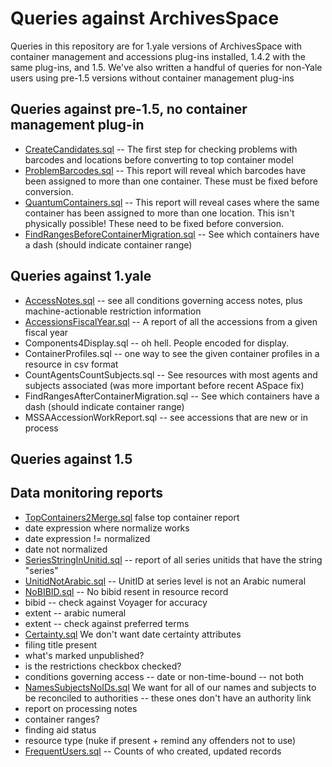 Queries against ArchivesSpace
=============================
Queries in this repository are for 1.yale versions of ArchivesSpace with container management and accessions plug-ins installed, 1.4.2 with the same plug-ins, and 1.5. We've also written a handful of queries for non-Yale users using pre-1.5 versions without container management plug-ins

Queries against pre-1.5, no container management plug-in
--------------------------------------------------------
 * [CreateCandidates.sql](https://github.com/YaleArchivesSpace/ArchivesSpaceQueries/blob/master/ContainerConversion/CreateCandidates.sql) -- The first step for checking problems with barcodes and locations before converting to top container model
 * [ProblemBarcodes.sql](https://github.com/YaleArchivesSpace/ArchivesSpaceQueries/blob/master/ContainerConversion/ProblemBarcodes.sql) -- This report will reveal which barcodes have been assigned to more than one container. These must be fixed before conversion.
 * [QuantumContainers.sql](https://github.com/YaleArchivesSpace/ArchivesSpaceQueries/blob/master/ContainerConversion/QuantumContainers.sql) -- This report will reveal cases where the same container has been assigned to more than one location. This isn't physically possible! These need to be fixed before conversion. 
 * [FindRangesBeforeContainerMigration.sql](https://github.com/YaleArchivesSpace/ArchivesSpaceQueries/blob/master/1.4.2/FindRangesBeforeContainerMigration.sql) -- See which containers have a dash (should indicate container range)

Queries against 1.yale
----------------------
 * [AccessNotes.sql](https://github.com/YaleArchivesSpace/ArchivesSpaceQueries/blob/master/1.yale/AccessNotes.sql) -- see all conditions governing access notes, plus machine-actionable restriction information
 * [AccessionsFiscalYear.sql](https://github.com/YaleArchivesSpace/ArchivesSpaceQueries/blob/master/1.yale/AccessionsFiscalYear.sql) -- A report of all the accessions from a given fiscal year
 * Components4Display.sql -- oh hell. People encoded for display. 
 * ContainerProfiles.sql -- one way to see the given container profiles in a resource in csv format
 * CountAgentsCountSubjects.sql -- See resources with most agents and subjects associated (was more important before recent ASpace fix)
 * FindRangesAfterContainerMigration.sql -- See which containers have a dash (should indicate container range)
 * MSSAAccessionWorkReport.sql -- see accessions that are new or in process

Queries against 1.5
-------------------

Data monitoring reports
-----------------------
 * [TopContainers2Merge.sql](https://github.com/YaleArchivesSpace/ArchivesSpaceQueries/blob/master/Data%20Monitoring/TopContainers2Merge.sql) false top container report
 * date expression where normalize works
 * date expression != normalized
 * date not normalized
 * [SeriesStringInUnitid.sql](https://github.com/YaleArchivesSpace/ArchivesSpaceQueries/blob/master/Data%20Monitoring/SeriesStringInUnitid.sql) -- report of all series unitids that have the string "series"
 * [UnitidNotArabic.sql](https://github.com/YaleArchivesSpace/ArchivesSpaceQueries/blob/master/Data%20Monitoring/UnitidNotArabic.sql) -- UnitID at series level is not an Arabic numeral
 * [NoBIBID.sql](https://github.com/YaleArchivesSpace/ArchivesSpaceQueries/blob/master/Data%20Monitoring/NoBIBID.sql) -- No bibid resent in resource record
 * bibid -- check against Voyager for accuracy 
 * extent -- arabic numeral
 * extent -- check against preferred terms
 * [Certainty.sql](https://github.com/YaleArchivesSpace/ArchivesSpaceQueries/blob/master/Data%20Monitoring/Certainty.sql) We don't want date certainty attributes
 * filing title present
 * what's marked unpublished?
 * is the restrictions checkbox checked?
 * conditions governing access -- date or non-time-bound -- not both
 * [NamesSubjectsNoIDs.sql](https://github.com/YaleArchivesSpace/ArchivesSpaceQueries/blob/master/Data%20Monitoring/NamesSubjectsNoIDs.sql) We want for all of our names and subjects to be reconciled to authorities -- these ones don't have an authority link
 * report on processing notes
 * container ranges?
 * finding aid status
 * resource type (nuke if present + remind any offenders not to use) 
 * [FrequentUsers.sql](https://github.com/YaleArchivesSpace/ArchivesSpaceQueries/blob/master/Data%20Monitoring/FrequentUsers.sql) -- Counts of who created, updated records
